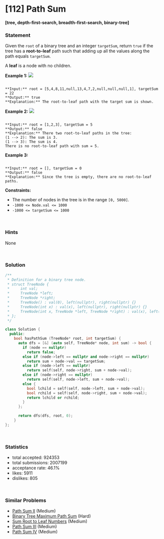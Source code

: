 # [112] Path Sum

**[tree, depth-first-search, breadth-first-search, binary-tree]**

### Statement

Given the `root` of a binary tree and an integer `targetSum`, return `true` if the tree has a **root-to-leaf** path such that adding up all the values along the path equals `targetSum`.

A **leaf** is a node with no children.


**Example 1:**
![](https://assets.leetcode.com/uploads/2021/01/18/pathsum1.jpg)

```

**Input:** root = [5,4,8,11,null,13,4,7,2,null,null,null,1], targetSum = 22
**Output:** true
**Explanation:** The root-to-leaf path with the target sum is shown.

```

**Example 2:**
![](https://assets.leetcode.com/uploads/2021/01/18/pathsum2.jpg)

```

**Input:** root = [1,2,3], targetSum = 5
**Output:** false
**Explanation:** There two root-to-leaf paths in the tree:
(1 --> 2): The sum is 3.
(1 --> 3): The sum is 4.
There is no root-to-leaf path with sum = 5.

```

**Example 3:**

```

**Input:** root = [], targetSum = 0
**Output:** false
**Explanation:** Since the tree is empty, there are no root-to-leaf paths.

```

**Constraints:**
* The number of nodes in the tree is in the range `[0, 5000]`.
* `-1000 <= Node.val <= 1000`
* `-1000 <= targetSum <= 1000`


<br>

### Hints

None

<br>

### Solution

```cpp
/**
 * Definition for a binary tree node.
 * struct TreeNode {
 *     int val;
 *     TreeNode *left;
 *     TreeNode *right;
 *     TreeNode() : val(0), left(nullptr), right(nullptr) {}
 *     TreeNode(int x) : val(x), left(nullptr), right(nullptr) {}
 *     TreeNode(int x, TreeNode *left, TreeNode *right) : val(x), left(left), right(right) {}
 * };
 */

class Solution {
  public:
    bool hasPathSum (TreeNode* root, int targetSum) {
      auto dfs = [&] (auto self, TreeNode* node, int sum) -> bool {
        if (node == nullptr)
          return false;
        else if (node->left == nullptr and node->right == nullptr)
          return sum + node->val == targetSum;
        else if (node->left == nullptr)
          return self(self, node->right, sum + node->val);
        else if (node->right == nullptr)
          return self(self, node->left, sum + node->val);
        else {
          bool lchild = self(self, node->left, sum + node->val);
          bool rchild = self(self, node->right, sum + node->val);
          return lchild or rchild;
        }
      };
      
      return dfs(dfs, root, 0);
    }
};
```

<br>

### Statistics

- total accepted: 924353
- total submissions: 2007199
- acceptance rate: 46.1%
- likes: 5911
- dislikes: 805

<br>

### Similar Problems

- [Path Sum II](https://leetcode.com/problems/path-sum-ii) (Medium)
- [Binary Tree Maximum Path Sum](https://leetcode.com/problems/binary-tree-maximum-path-sum) (Hard)
- [Sum Root to Leaf Numbers](https://leetcode.com/problems/sum-root-to-leaf-numbers) (Medium)
- [Path Sum III](https://leetcode.com/problems/path-sum-iii) (Medium)
- [Path Sum IV](https://leetcode.com/problems/path-sum-iv) (Medium)
